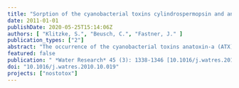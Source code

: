 ```yaml
---
title: "Sorption of the cyanobacterial toxins cylindrospermopsin and anatoxin-a to sediments"
date: 2011-01-01
publishDate: 2020-05-25T15:14:06Z
authors: [ "Klitzke, S.", "Beusch, C.", "Fastner, J." ]
publication_types: ["2"]
abstract: "The occurrence of the cyanobacterial toxins anatoxin-a (ATX) and cylindrospermopsin (CYN) in surface waters has been reported throughout the world. Beside degradation, sorption is an important pathway for toxin elimination if these resources are used for drinking water production via sediment passage. However, to date studies that systematically investigated sorption of these toxins onto sediments are lacking. Therefore, the aim of our work was (i) to determine the adsorption coefficients of ATX and CYN according to the Freundlich and Langmuir model for sediments of various textures and (ii) to derive sorptionrelevant sediment characteristics. We determined sorption parameters in air-dried samples of eight differently textured sediments using batch experiments. Results for both toxins showed best fits with the Langmuir model. Organic C proved to be the main sediment parameter determining CYN sorption. There was no or little CYN sorption on sandy and silty sediments (0e39 mg kg-1), respectively, presumably due to charge repulsion from the negatively charged surfaces. Sorption of ATX (max. sorbent loading ranging from 47 to 656 mg kg-1) was much stronger than that of CYN (max. sorbent loading ranging from 0 to 361 mg kg-1) and predominantly controlled by clay and to a minor degree also by organic C and silt. While ATX sorption to most sediments occurred mainly through cation exchange this mechanism played only a minor role in CYN sorption to organic C. Hence, high mobility for CYN and moderate mobility for ATX during sediment passage has to be expected."
featured: false
publication: " *Water Research* 45 (3): 1338-1346 [10.1016/j.watres.2010.10.019](https://doi.org/10.1016/j.watres.2010.10.019)"
doi: "10.1016/j.watres.2010.10.019"
projects: ["nostotox"]
---
```


